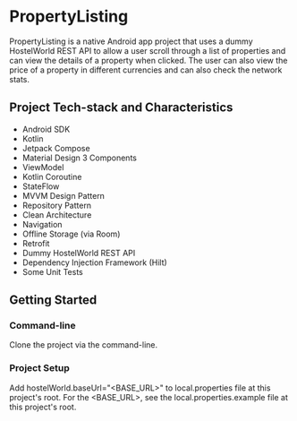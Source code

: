 # PropertyListing

PropertyListing is a native Android app project that uses a dummy HostelWorld REST API to allow a user 
scroll through a list of properties and can view the details of a property when clicked. The user can 
also view the price of a property in different currencies and can also check the network stats.

## Project Tech-stack and Characteristics

* Android SDK
* Kotlin
* Jetpack Compose
* Material Design 3 Components
* ViewModel
* Kotlin Coroutine
* StateFlow
* MVVM Design Pattern
* Repository Pattern
* Clean Architecture
* Navigation
* Offline Storage (via Room)
* Retrofit
* Dummy HostelWorld REST API
* Dependency Injection Framework (Hilt)
* Some Unit Tests

## Getting Started

### Command-line
Clone the project via the command-line.

### Project Setup
Add hostelWorld.baseUrl="<BASE_URL>" to local.properties file at this project's root. For the <BASE_URL>, 
see the local.properties.example file at this project's root.

